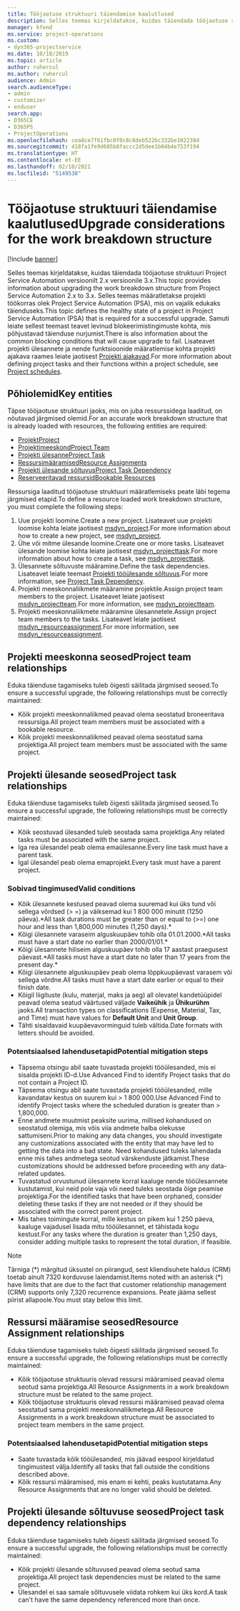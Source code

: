 ```yaml
---
title: Tööjaotuse struktuuri täiendamise kaalutlused
description: Selles teemas kirjeldatakse, kuidas täiendada tööjaotuse struktuuri Project Service Automation versioonilt 2.x versioonile 3.x.
manager: kfend
ms.service: project-operations
ms.custom:
- dyn365-projectservice
ms.date: 10/18/2019
ms.topic: article
author: ruhercul
ms.author: ruhercul
audience: Admin
search.audienceType:
- admin
- customizer
- enduser
search.app:
- D365CE
- D365PS
- ProjectOperations
ms.openlocfilehash: cea8ce7f61fbc0f0c8c8deb522bc332be102238d
ms.sourcegitcommit: 418fa1fe9d605b8faccc2d5dee1b04b4e753f194
ms.translationtype: HT
ms.contentlocale: et-EE
ms.lasthandoff: 02/10/2021
ms.locfileid: "5149538"
---
```

# <a name="upgrade-considerations-for-the-work-breakdown-structure"></a><span data-ttu-id="d4d72-103">Tööjaotuse struktuuri täiendamise kaalutlused</span><span class="sxs-lookup"><span data-stu-id="d4d72-103">Upgrade considerations for the work breakdown structure</span></span>

[!include [banner](../includes/psa-now-project-operations.md)]

<span data-ttu-id="d4d72-104">Selles teemas kirjeldatakse, kuidas täiendada tööjaotuse struktuuri Project Service Automation versioonilt 2.x versioonile 3.x.</span><span class="sxs-lookup"><span data-stu-id="d4d72-104">This topic provides information about upgrading the work breakdown structure from Project Service Automation 2.x to 3.x.</span></span> <span data-ttu-id="d4d72-105">Selles teemas määratletakse projekti töökorras olek Project Service Automation (PSA), mis on vajalik edukaks täienduseks.</span><span class="sxs-lookup"><span data-stu-id="d4d72-105">This topic defines the healthy state of a project in Project Service Automation (PSA) that is required for a successful upgrade.</span></span> <span data-ttu-id="d4d72-106">Samuti leiate sellest teemast teavet levinud blokeerimistingimuste kohta, mis põhjustavad täienduse nurjumist.</span><span class="sxs-lookup"><span data-stu-id="d4d72-106">There is also information about the common blocking conditions that will cause upgrade to fail.</span></span> <span data-ttu-id="d4d72-107">Lisateavet projekti ülesannete ja nende funktsioonide määratlemise kohta projekti ajakava raames leiate jaotisest [Projekti ajakavad](project-creating.md).</span><span class="sxs-lookup"><span data-stu-id="d4d72-107">For more information about defining project tasks and their functions within a project schedule, see [Project schedules](project-creating.md).</span></span>

## <a name="key-entities"></a><span data-ttu-id="d4d72-108">Põhiolemid</span><span class="sxs-lookup"><span data-stu-id="d4d72-108">Key entities</span></span>
<span data-ttu-id="d4d72-109">Täpse tööjaotuse struktuuri jaoks, mis on juba ressurssidega laaditud, on nõutavad järgmised olemid.</span><span class="sxs-lookup"><span data-stu-id="d4d72-109">For an accurate work breakdown structure that is already loaded with resources, the following entities are required:</span></span>

- [<span data-ttu-id="d4d72-110">Projekt</span><span class="sxs-lookup"><span data-stu-id="d4d72-110">Project</span></span>](https://docs.microsoft.com/dynamics365/customerengagement/on-premises/developer/entities/msdyn_project)
- [<span data-ttu-id="d4d72-111">Projektimeeskond</span><span class="sxs-lookup"><span data-stu-id="d4d72-111">Project Team</span></span>](https://docs.microsoft.com/dynamics365/customerengagement/on-premises/developer/entities/msdyn_projectteam)
- [<span data-ttu-id="d4d72-112">Projekti ülesanne</span><span class="sxs-lookup"><span data-stu-id="d4d72-112">Project Task</span></span>](https://docs.microsoft.com/dynamics365/customerengagement/on-premises/developer/entities/msdyn_projecttask)
- [<span data-ttu-id="d4d72-113">Ressursimääramised</span><span class="sxs-lookup"><span data-stu-id="d4d72-113">Resource Assignments</span></span>](https://docs.microsoft.com/dynamics365/customerengagement/on-premises/developer/entities/msdyn_resourceassignment)
- [<span data-ttu-id="d4d72-114">Projekti ülesande sõltuvus</span><span class="sxs-lookup"><span data-stu-id="d4d72-114">Project Task Dependency</span></span>](https://docs.microsoft.com/dynamics365/customerengagement/on-premises/developer/entities/msdyn_projecttaskdependency)
- [<span data-ttu-id="d4d72-115">Reserveeritavad ressursid</span><span class="sxs-lookup"><span data-stu-id="d4d72-115">Bookable Resources</span></span>](https://docs.microsoft.com/dynamics365/customerengagement/on-premises/developer/entities/bookableresource)

<span data-ttu-id="d4d72-116">Ressursiga laaditud tööjaotuse struktuuri määratlemiseks peate läbi tegema järgmised etapid.</span><span class="sxs-lookup"><span data-stu-id="d4d72-116">To define a resource loaded work breakdown structure, you must complete the following steps:</span></span>

1. <span data-ttu-id="d4d72-117">Uue projekti loomine.</span><span class="sxs-lookup"><span data-stu-id="d4d72-117">Create a new project.</span></span> <span data-ttu-id="d4d72-118">Lisateavet uue projekti loomise kohta leiate jaotisest [msdyn_project](https://docs.microsoft.com/dynamics365/customerengagement/on-premises/developer/entities/msdyn_project).</span><span class="sxs-lookup"><span data-stu-id="d4d72-118">For more information about how to create a new project, see [msdyn_project](https://docs.microsoft.com/dynamics365/customerengagement/on-premises/developer/entities/msdyn_project).</span></span>
2. <span data-ttu-id="d4d72-119">Ühe või mitme ülesande loomine.</span><span class="sxs-lookup"><span data-stu-id="d4d72-119">Create one or more tasks.</span></span> <span data-ttu-id="d4d72-120">Lisateavet ülesande loomise kohta leiate jaotisest [msdyn_projecttask](https://docs.microsoft.com/dynamics365/customerengagement/on-premises/developer/entities/msdyn_projecttask).</span><span class="sxs-lookup"><span data-stu-id="d4d72-120">For more information about how to create a task, see [msdyn_projecttask](https://docs.microsoft.com/dynamics365/customerengagement/on-premises/developer/entities/msdyn_projecttask).</span></span>
3. <span data-ttu-id="d4d72-121">Ülesannete sõltuvuste määramine.</span><span class="sxs-lookup"><span data-stu-id="d4d72-121">Define the task dependencies.</span></span> <span data-ttu-id="d4d72-122">Lisateavet leiate teemast [Projekti tööülesande sõltuvus](https://docs.microsoft.com/dynamics365/customerengagement/on-premises/developer/entities/msdyn_projecttaskdependency).</span><span class="sxs-lookup"><span data-stu-id="d4d72-122">For more information, see [Project Task Dependency](https://docs.microsoft.com/dynamics365/customerengagement/on-premises/developer/entities/msdyn_projecttaskdependency).</span></span>
4. <span data-ttu-id="d4d72-123">Projekti meeskonnaliikmete määramine projektile.</span><span class="sxs-lookup"><span data-stu-id="d4d72-123">Assign project team members to the project.</span></span> <span data-ttu-id="d4d72-124">Lisateavet leiate jaotisest [msdyn_projectteam](https://docs.microsoft.com/dynamics365/customerengagement/on-premises/developer/entities/msdyn_projectteam).</span><span class="sxs-lookup"><span data-stu-id="d4d72-124">For more information, see [msdyn_projectteam](https://docs.microsoft.com/dynamics365/customerengagement/on-premises/developer/entities/msdyn_projectteam).</span></span>
5. <span data-ttu-id="d4d72-125">Projekti meeskonnaliikmete määramine ülesannetele.</span><span class="sxs-lookup"><span data-stu-id="d4d72-125">Assign project team members to the tasks.</span></span> <span data-ttu-id="d4d72-126">Lisateavet leiate jaotisest [msdyn_resourceassignment](https://docs.microsoft.com/dynamics365/customerengagement/on-premises/developer/entities/msdyn_resourceassignment).</span><span class="sxs-lookup"><span data-stu-id="d4d72-126">For more information, see [msdyn_resourceassignment](https://docs.microsoft.com/dynamics365/customerengagement/on-premises/developer/entities/msdyn_resourceassignment).</span></span>

## <a name="project-team-relationships"></a><span data-ttu-id="d4d72-127">Projekti meeskonna seosed</span><span class="sxs-lookup"><span data-stu-id="d4d72-127">Project team relationships</span></span>

<span data-ttu-id="d4d72-128">Eduka täienduse tagamiseks tuleb õigesti säilitada järgmised seosed.</span><span class="sxs-lookup"><span data-stu-id="d4d72-128">To ensure a successful upgrade, the following relationships must be correctly maintained:</span></span>
- <span data-ttu-id="d4d72-129">Kõik projekti meeskonnaliikmed peavad olema seostatud broneeritava ressursiga.</span><span class="sxs-lookup"><span data-stu-id="d4d72-129">All project team members must be associated with a bookable resource.</span></span>
- <span data-ttu-id="d4d72-130">Kõik projekti meeskonnaliikmed peavad olema seostatud sama projektiga.</span><span class="sxs-lookup"><span data-stu-id="d4d72-130">All project team members must be associated with the same project.</span></span> 

## <a name="project-task-relationships"></a><span data-ttu-id="d4d72-131">Projekti ülesande seosed</span><span class="sxs-lookup"><span data-stu-id="d4d72-131">Project task relationships</span></span>
<span data-ttu-id="d4d72-132">Eduka täienduse tagamiseks tuleb õigesti säilitada järgmised seosed.</span><span class="sxs-lookup"><span data-stu-id="d4d72-132">To ensure a successful upgrade, the following relationships must be correctly maintained:</span></span>

- <span data-ttu-id="d4d72-133">Kõik seostuvad ülesanded tuleb seostada sama projektiga.</span><span class="sxs-lookup"><span data-stu-id="d4d72-133">Any related tasks must be associated with the same project.</span></span>
- <span data-ttu-id="d4d72-134">Iga rea ülesandel peab olema emaülesanne.</span><span class="sxs-lookup"><span data-stu-id="d4d72-134">Every line task must have a parent task.</span></span>
- <span data-ttu-id="d4d72-135">Igal ülesandel peab olema emaprojekt.</span><span class="sxs-lookup"><span data-stu-id="d4d72-135">Every task must have a parent project.</span></span>

### <a name="valid-conditions"></a><span data-ttu-id="d4d72-136">Sobivad tingimused</span><span class="sxs-lookup"><span data-stu-id="d4d72-136">Valid conditions</span></span>

- <span data-ttu-id="d4d72-137">Kõik ülesannete kestused peavad olema suuremad kui üks tund või sellega võrdsed (> =) ja väiksemad kui 1 800 000 minutit (1250 päeva).\*</span><span class="sxs-lookup"><span data-stu-id="d4d72-137">All task durations must be greater than or equal to (>=) one hour and less than 1,800,000 minutes (1,250 days).\*</span></span>
- <span data-ttu-id="d4d72-138">Kõigi ülesannete varaseim alguskuupäev tohib olla 01.01.2000.\*</span><span class="sxs-lookup"><span data-stu-id="d4d72-138">All tasks must have a start date no earlier than 2000/01/01.\*</span></span>
- <span data-ttu-id="d4d72-139">Kõigi ülesannete hiliseim alguskuupäev tohib olla 17 aastast praegusest päevast.\*</span><span class="sxs-lookup"><span data-stu-id="d4d72-139">All tasks must have a start date no later than 17 years from the present day.\*</span></span>
- <span data-ttu-id="d4d72-140">Kõigi ülesannete alguskuupäev peab olema lõppkuupäevast varasem või sellega võrdne.</span><span class="sxs-lookup"><span data-stu-id="d4d72-140">All tasks must have a start date earlier or equal to their finish date.</span></span>
- <span data-ttu-id="d4d72-141">Kõigil liigituste (kulu, materjal, maks ja aeg) all olevatel kandetüüpidel peavad olema seatud väärtused väljade **Vaikeühik** ja **Ühikurühm** jaoks.</span><span class="sxs-lookup"><span data-stu-id="d4d72-141">All transaction types on classifications (Expense, Material, Tax, and Time) must have values for **Default Unit** and **Unit Group**.</span></span>
- <span data-ttu-id="d4d72-142">Tähti sisaldavaid kuupäevavorminguid tuleb vältida.</span><span class="sxs-lookup"><span data-stu-id="d4d72-142">Date formats with letters should be avoided.</span></span>

### <a name="potential-mitigation-steps"></a><span data-ttu-id="d4d72-143">Potentsiaalsed lahendusetapid</span><span class="sxs-lookup"><span data-stu-id="d4d72-143">Potential mitigation steps</span></span>
- <span data-ttu-id="d4d72-144">Täpsema otsingu abil saate tuvastada projekti tööülesanded, mis ei sisalda projekti ID-d.</span><span class="sxs-lookup"><span data-stu-id="d4d72-144">Use Advanced Find to identify Project tasks that do not contain a Project ID.</span></span>
- <span data-ttu-id="d4d72-145">Täpsema otsingu abil saate tuvastada projekti tööülesanded, mille kavandatav kestus on suurem kui > 1 800 000.</span><span class="sxs-lookup"><span data-stu-id="d4d72-145">Use Advanced Find to identify Project tasks where the scheduled duration is greater than > 1,800,000.</span></span>
- <span data-ttu-id="d4d72-146">Enne andmete muutmist peaksite uurima, millised kohandused on seostatud olemiga, mis võis viia andmete halba olekusse sattumiseni.</span><span class="sxs-lookup"><span data-stu-id="d4d72-146">Prior to making any data changes, you should investigate any customizations associated with the entity that may have led to getting the data into a bad state.</span></span> <span data-ttu-id="d4d72-147">Need kohandused tuleks lahendada enne mis tahes andmetega seotud värskenduste jätkamist.</span><span class="sxs-lookup"><span data-stu-id="d4d72-147">These customizations should be addressed before proceeding with any data-related updates.</span></span>
- <span data-ttu-id="d4d72-148">Tuvastatud orvustunud ülesannete korral kaaluge nende tööülesannete kustutamist, kui neid pole vaja või need tuleks seostada õige peamise projektiga.</span><span class="sxs-lookup"><span data-stu-id="d4d72-148">For the identified tasks that have been orphaned, consider deleting these tasks if they are not needed or if they should be associated with the correct parent project.</span></span>
- <span data-ttu-id="d4d72-149">Mis tahes toimingute korral, mille kestus on pikem kui 1 250 päeva, kaaluge vajadusel lisada mitu tööülesannet, et tähistada kogu kestust.</span><span class="sxs-lookup"><span data-stu-id="d4d72-149">For any tasks where the duration is greater than 1,250 days, consider adding multiple tasks to represent the total duration, if feasible.</span></span>

> [!NOTE]
> <span data-ttu-id="d4d72-150">Tärniga (\*) märgitud üksustel on piirangud, sest kliendisuhete haldus (CRM) toetab ainult 7320 korduvuse laiendamist.</span><span class="sxs-lookup"><span data-stu-id="d4d72-150">Items noted with an asterisk (\*) have limits that are due to the fact that customer relationship management (CRM) supports only 7,320 recurrence expansions.</span></span> <span data-ttu-id="d4d72-151">Peate jääma sellest piirist allapoole.</span><span class="sxs-lookup"><span data-stu-id="d4d72-151">You must stay below this limit.</span></span>

## <a name="resource-assignment-relationships"></a><span data-ttu-id="d4d72-152">Ressursi määramise seosed</span><span class="sxs-lookup"><span data-stu-id="d4d72-152">Resource Assignment relationships</span></span>
<span data-ttu-id="d4d72-153">Eduka täienduse tagamiseks tuleb õigesti säilitada järgmised seosed.</span><span class="sxs-lookup"><span data-stu-id="d4d72-153">To ensure a successful upgrade, the following relationships must be correctly maintained:</span></span>

- <span data-ttu-id="d4d72-154">Kõik tööjaotuse struktuuris olevad ressursi määramised peavad olema seotud sama projektiga.</span><span class="sxs-lookup"><span data-stu-id="d4d72-154">All Resource Assignments in a work breakdown structure must be related to the same project.</span></span>
- <span data-ttu-id="d4d72-155">Kõik tööjaotuse struktuuris olevad ressursi määramised peavad olema seostatud sama projekti meeskonnaliikmetega.</span><span class="sxs-lookup"><span data-stu-id="d4d72-155">All Resource Assignments in a work breakdown structure must be associated to project team members in the same project.</span></span>

### <a name="potential-mitigation-steps"></a><span data-ttu-id="d4d72-156">Potentsiaalsed lahendusetapid</span><span class="sxs-lookup"><span data-stu-id="d4d72-156">Potential mitigation steps</span></span>
- <span data-ttu-id="d4d72-157">Saate tuvastada kõik tööülesanded, mis jäävad eespool kirjeldatud tingimustest välja.</span><span class="sxs-lookup"><span data-stu-id="d4d72-157">Identify all tasks that fall outside the conditions described above.</span></span>  
- <span data-ttu-id="d4d72-158">Kõik ressursi määramised, mis enam ei kehti, peaks kustutatama.</span><span class="sxs-lookup"><span data-stu-id="d4d72-158">Any Resource Assignments that are no longer valid should be deleted.</span></span>

## <a name="project-task-dependency-relationships"></a><span data-ttu-id="d4d72-159">Projekti ülesande sõltuvuse seosed</span><span class="sxs-lookup"><span data-stu-id="d4d72-159">Project task dependency relationships</span></span>
<span data-ttu-id="d4d72-160">Eduka täienduse tagamiseks tuleb õigesti säilitada järgmised seosed.</span><span class="sxs-lookup"><span data-stu-id="d4d72-160">To ensure a successful upgrade, the following relationships must be correctly maintained:</span></span>

- <span data-ttu-id="d4d72-161">Kõik projekti ülesande sõltuvused peavad olema seotud sama projektiga.</span><span class="sxs-lookup"><span data-stu-id="d4d72-161">All project task dependencies must be related to the same project.</span></span>
- <span data-ttu-id="d4d72-162">Ülesandel ei saa samale sõltuvusele viidata rohkem kui üks kord.</span><span class="sxs-lookup"><span data-stu-id="d4d72-162">A task can't have the same dependency referenced more than once.</span></span>
